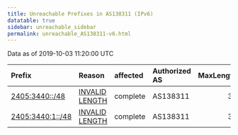 ```yaml
---
title: Unreachable Prefixes in AS138311 (IPv6)
datatable: true
sidebar: unreachable_sidebar
permalink: unreachable_AS138311-v6.html
---
```


Data as of 2019-10-03 11:20:00 UTC


<div class="datatable-begin"></div>

| Prefix                                                     | Reason                                                                                                      | affected   | Authorized AS   |   MaxLength | Anchor                                       |   unreachable /48s |
|:-----------------------------------------------------------|:------------------------------------------------------------------------------------------------------------|:-----------|:----------------|------------:|:---------------------------------------------|-------------------:|
| [2405:3440::/48](https://stat.ripe.net/2405:3440::/48)     | [INVALID LENGTH](https://rpki-validator.ripe.net/announcement-preview?asn=AS138311&prefix=2405:3440::/48)   | complete   | AS138311        |          32 | [APNIC](unreachable_APNIC_RPKI_Root-v6.html) |                  1 |
| [2405:3440:1::/48](https://stat.ripe.net/2405:3440:1::/48) | [INVALID LENGTH](https://rpki-validator.ripe.net/announcement-preview?asn=AS138311&prefix=2405:3440:1::/48) | complete   | AS138311        |          32 | [APNIC](unreachable_APNIC_RPKI_Root-v6.html) |                  1 |

<div class="datatable-end"></div>